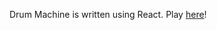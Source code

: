 Drum Machine is written using React. Play [here](https://evg13ny.github.io/react-freecodecamp-drum-machine)!